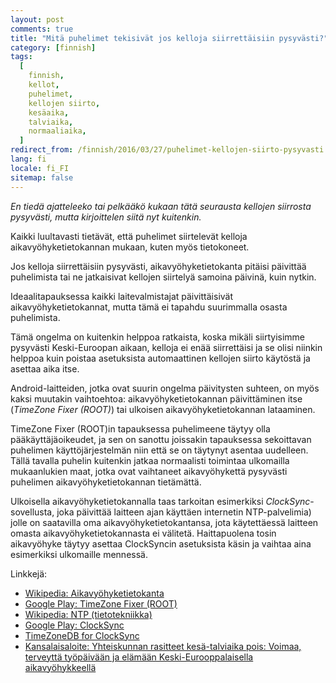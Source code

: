 ```yaml
---
layout: post
comments: true
title: "Mitä puhelimet tekisivät jos kelloja siirrettäisiin pysyvästi?"
category: [finnish]
tags:
  [
    finnish,
    kellot,
    puhelimet,
    kellojen siirto,
    kesäaika,
    talviaika,
    normaaliaika,
  ]
redirect_from: /finnish/2016/03/27/puhelimet-kellojen-siirto-pysyvasti.html
lang: fi
locale: fi_FI
sitemap: false
---
```


_En tiedä ajatteleeko tai pelkääkö kukaan tätä seurausta kellojen siirrosta
pysyvästi, mutta kirjoittelen siitä nyt kuitenkin._

Kaikki luultavasti tietävät, että puhelimet siirtelevät kelloja
aikavyöhyketietokannan mukaan, kuten myös tietokoneet.

Jos kelloja siirrettäisiin pysyvästi, aikavyöhyketietokanta pitäisi
päivittää puhelimista tai ne jatkaisivat kellojen siirtelyä samoina
päivinä, kuin nytkin.

Ideaalitapauksessa kaikki laitevalmistajat päivittäisivät
aikavyöhyketietokannat, mutta tämä ei tapahdu suurimmalla osasta
puhelimista.

Tämä ongelma on kuitenkin helppoa ratkaista, koska mikäli siirtyisimme
pysyvästi Keski-Euroopan aikaan, kelloja ei enää siirrettäisi ja se olisi
niinkin helppoa kuin poistaa asetuksista automaattinen kellojen siirto
käytöstä ja asettaa aika itse.

Android-laitteiden, jotka ovat suurin ongelma päivitysten suhteen, on myös
kaksi muutakin vaihtoehtoa: aikavyöhyketietokannan päivittäminen itse
(_TimeZone Fixer (ROOT)_) tai ulkoisen aikavyöhyketietokannan lataaminen.

TimeZone Fixer (ROOT)in tapauksessa puhelimeene täytyy olla
pääkäyttäjäoikeudet, ja sen on sanottu joissakin tapauksessa sekoittavan
puhelimen käyttöjärjestelmän niin että se on täytynyt asentaa uudelleen.
Tällä tavalla puhelin kuitenkin jatkaa normaalisti toimintaa ulkomailla
mukaanlukien maat, jotka ovat vaihtaneet aikavyöhykettä pysyvästi
puhelimen aikavyöhyketietokannan tietämättä.

Ulkoisella aikavyöhyketietokannalla taas tarkoitan esimerkiksi
_ClockSync_-sovellusta, joka päivittää laitteen ajan käyttäen internetin
NTP-palvelimia) jolle on saatavilla oma aikavyöhyketietokantansa,
jota käytettäessä laitteen omasta aikavyöhyketietokannasta ei
välitetä. Haittapuolena tosin aikavyöhyke täytyy asettaa ClockSyncin
asetuksista käsin ja vaihtaa aina esimerkiksi ulkomaille mennessä.

Linkkejä:

- [Wikipedia: Aikavyöhyketietokanta](https://fi.wikipedia.org/wiki/Aikavy%C3%B6hyketietokanta)
- [Google Play: TimeZone Fixer (ROOT)](https://play.google.com/store/apps/details?id=com.force.timezonefixer)
- [Wikipedia: NTP (tietotekniikka)](<https://fi.wikipedia.org/wiki/NTP_(tietotekniikka)>)
- [Google Play: ClockSync](https://play.google.com/store/apps/details?id=ru.org.amip.ClockSync)
- [TimeZoneDB for ClockSync](https://play.google.com/store/apps/details?id=ru.org.amip.timezoneservice)
- [Kansalaisaloite: Yhteiskunnan rasitteet kesä-talviaika pois: Voimaa, terveyttä työpäivään ja elämään Keski-Eurooppalaisella aikavyöhykkeellä](https://www.kansalaisaloite.fi/fi/aloite/1596)
